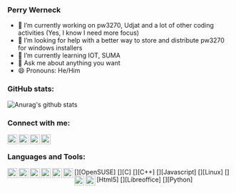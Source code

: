 ### Perry Werneck

- 🔭 I’m currently working on pw3270, Udjat and a lot of other coding activities (Yes, I know I need more focus)
- 🤔 I’m looking for help with a better way to store and distribute pw3270 for windows installers
- 🌱 I’m currently learning IOT, SUMA
- 💬 Ask me about anything you want
- 😄 Pronouns: He/Him

### GitHub stats:

![Anurag's github stats](https://github-readme-stats.vercel.app/api?username=PerryWerneck&show_icons=true&theme=radical)

### Connect with me:

[<img align="left" alt="GMail" width="22px" src="https://cdn.jsdelivr.net/npm/simple-icons@3.9.0/icons/gmail.svg" />][gmail]
[<img align="left" alt="Facebook" width="22px" src="https://cdn.jsdelivr.net/npm/simple-icons@3.9.0/icons/facebook.svg" />][facebook]
[<img align="left" alt="Twitter" width="22px" src="https://cdn.jsdelivr.net/npm/simple-icons@v3/icons/twitter.svg" />][twitter]
[<img align="left" alt="LinkedIn" width="22px" src="https://cdn.jsdelivr.net/npm/simple-icons@v3/icons/linkedin.svg" />][linkedin]

<br />

### Languages and Tools:

[<img align="left" alt="OpenSUSE" width="22px" src="https://cdn.jsdelivr.net/npm/simple-icons@3.9.0/icons/opensuse.svg" />][OpenSUSE]
[<img align="left" alt="C" width="22px" src="https://cdn.jsdelivr.net/npm/simple-icons@3.9.0/icons/c.svg" />][C]
[<img align="left" alt="C++" width="22px" src="https://cdn.jsdelivr.net/npm/simple-icons@3.9.0/icons/cplusplus.svg" />][C++]
[<img align="left" alt="JavaScript" width="22px" src="https://cdn.jsdelivr.net/npm/simple-icons@3.9.0/icons/javascript.svg" />][Javascript]
[<img align="left" alt="Linux" width="22px" src="https://cdn.jsdelivr.net/npm/simple-icons@3.9.0/icons/linux.svg" />][Linux]
[<img align="left" alt="HTML-5" width="22px" src="https://cdn.jsdelivr.net/npm/simple-icons@3.9.0/icons/html5.svg" />][Html5]
[<img align="left" alt="LibreOffice" width="22px" src="https://cdn.jsdelivr.net/npm/simple-icons@3.9.0/icons/libreoffice.svg" />][Libreoffice]
[<img align="left" alt="Python" width="22px" src="https://cdn.jsdelivr.net/npm/simple-icons@3.9.0/icons/python.svg" />][Python]


<!-- 
https://cdn.jsdelivr.net/npm/simple-icons@3.9.0/icons/googledrive.svg
-->

<!--

References: https://www.youtube.com/watch?v=ECuqb5Tv9qI

**PerryWerneck/PerryWerneck** is a ✨ _special_ ✨ repository because its `README.md` (this file) appears on your GitHub profile.

Here are some ideas to get you started:

- 👯 I’m looking to collaborate on ...
- 🤔 I’m looking for help with ...
- 📫 How to reach me: ...
- ⚡ Fun fact: ...
-->

[gmail]: mailto:perry.werneck@gmail.com
[twitter]: https://twitter.com/PerryWerneck
[linkedin]: https://linkedin.com/in/perrywerneck
[facebook]: https://www.facebook.com/perry.werneck

